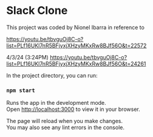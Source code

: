 # Slack Clone

This project was coded by Nionel Ibarra in reference to 

https://youtu.be/tbvguOj8C-o?list=PLf16UKl7nR5BFjyxjXHzyMKxRw8BJf56O&t=22572

4/3/24 (3:24PM)
https://youtu.be/tbvguOj8C-o?list=PLf16UKl7nR5BFjyxjXHzyMKxRw8BJf56O&t=24261

In the project directory, you can run:

### `npm start`

Runs the app in the development mode.\
Open [http://localhost:3000](http://localhost:3000) to view it in your browser.

The page will reload when you make changes.\
You may also see any lint errors in the console.


